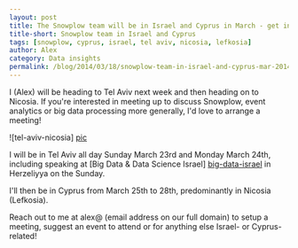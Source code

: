 ```yaml
---
layout: post
title: The Snowplow team will be in Israel and Cyprus in March - get in touch if you'd like to meet
title-short: Snowplow team in Israel and Cyprus
tags: [snowplow, cyprus, israel, tel aviv, nicosia, lefkosia]
author: Alex
category: Data insights
permalink: /blog/2014/03/18/snowplow-team-in-israel-and-cyprus-mar-2014/
---
```


I (Alex) will be heading to Tel Aviv next week and then heading on to Nicosia. If you're interested in meeting up to discuss Snowplow, event analytics or big data processing more generally, I'd love to arrange a meeting!

![tel-aviv-nicosia] [pic]

I will be in Tel Aviv all day Sunday March 23rd and Monday March 24th, including speaking at [Big Data & Data Science Israel] [big-data-israel] in Herzeliyya on the Sunday.

I'll then be in Cyprus from March 25th to 28th, predominantly in Nicosia (Lefkosia).

Reach out to me at alex@ (email address on our full domain) to setup a meeting, suggest an event to attend or for anything else Israel- or Cyprus-related!

[pic]: /assets/img/blog/2014/03/tel-aviv-nicosia.jpg
[big-data-israel]: http://www.meetup.com/Big-Data-Israel/events/168389362/
